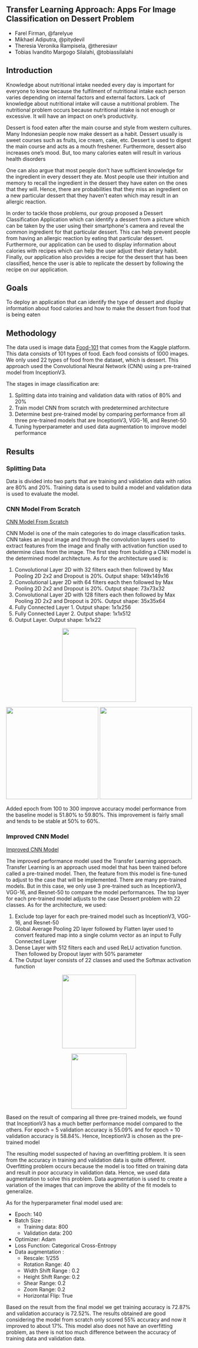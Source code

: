 ## Transfer Learning Approach: Apps For Image Classification on Dessert Problem

* Farel Firman, @farelyue
* Mikhael Adiputra, @pitydevil
* Theresia Veronika Rampisela, @theresiavr
* Tobias Ivandito Margogo Silalahi, @tobiassilalahi

## Introduction

Knowledge about nutritional intake needed every day is important for everyone to know because the fulfilment of nutritional intake each person varies depending on internal factors and external factors. Lack of knowledge about nutritional intake will cause a nutritional problem. The nutritional problem occurs because nutritional intake is not enough or excessive. It will have an impact on one’s productivity.

Dessert is food eaten after the main course and style from western cultures. Many Indonesian people now make dessert as a habit. Dessert usually is sweet courses such as fruits, ice cream, cake, etc. Dessert is used to digest the main course and acts as a mouth freshener. Furthermore, dessert also increases one’s mood. But, too many calories eaten will result in various health disorders

One can also argue that most people don't have sufficient knowledge for the ingredient in every dessert they ate. Most people use their intuition and memory to recall the ingredient in the dessert they have eaten on the ones that they will. Hence, there are probabilities that they miss an ingredient on a new particular dessert that they haven't eaten which may result in an allergic reaction.

In order to tackle those problems, our group proposed a Dessert Classification Application which can identify a dessert from a picture which can be taken by the user using their smartphone's camera and reveal the common ingredient for that particular dessert. This can help prevent people from having an allergic reaction by eating that particular dessert. Furthermore, our application can be used to display information about calories with recipes which can help the user adjust their dietary habit. Finally, our application also provides a recipe for the dessert that has been classified, hence the user is able to replicate the dessert by following the recipe on our application.


## Goals

To deploy an application that can identify the type of dessert and display information about food calories and how to make the dessert from food that is being eaten

## Methodology

The data used is image data [Food-101](http://www.kaggle.com/kmader/food41) that comes from the Kaggle platform. This data consists of 101 types of food. Each food consists of 1000 images. We only used 22 types of food from the dataset, which is dessert. This approach used the Convolutional Neural Network (CNN) using a pre-trained model from InceptionV3. 

The stages in image classification are:

1. Splitting data into training and validation data with ratios of 80% and 20%
2. Train model CNN from scratch with predetermined architecture
3. Determine best pre-trained model by comparing performance from all three pre-trained models that are InceptionV3, VGG-16, and Resnet-50
4. Tuning hyperparameter and used data augmentation to improve model performance


## Results

### Splitting Data

Data is divided into two parts that are training and validation data with ratios are 80% and 20%. Training data is used to build a model and validation data is used to evaluate the model.

### CNN Model From Scratch
[CNN Model From Scratch](https://github.com/pitydevil/Bangkit-Final-Project-Dessert/blob/master/Bangkit%20Last%20Assignment.ipynb)

CNN Model is one of the main categories to do image classification tasks. CNN takes an input image and through the convolution layers used to extract features from the image and finally with activation function used to determine class from the image. The first step from building a CNN model is the determined model architecture. As for the architecture used is:

1. Convolutional Layer 2D with 32 filters each then followed by Max Pooling 2D 2x2 and Dropout is 20%. Output shape: 149x149x16
2. Convolutional Layer 2D with 64 filters each then followed by Max Pooling 2D 2x2 and Dropout is 20%. Output shape: 73x73x32
3. Convolutional Layer 2D with 128 filters each then followed by Max Pooling 2D 2x2 and Dropout is 20%. Output shape: 35x35x64
4. Fully Connected Layer 1. Output shape: 1x1x256
5. Fully Connected Layer 2. Output shape: 1x1x512
6. Output Layer. Output shape: 1x1x22

<p align = "center">
	<img height = "200" src="https://raw.githubusercontent.com/pitydevil/Bangkit-Final-Project-Dessert/master/Images/baseline%20architecture.png">
</p>

<p align = "center">
	<img width = "250" src="https://raw.githubusercontent.com/pitydevil/Bangkit-Final-Project-Dessert/master/Images/baseline%20100.png">
	<img width = "250" src="https://raw.githubusercontent.com/pitydevil/Bangkit-Final-Project-Dessert/master/Images/baseline%20300.png">
</p>

Added epoch from 100 to 300 improve accuracy model performance from the baseline model is 51.80% to 59.80%. This improvement is fairly small and tends to be stable at 50% to 60%.

### Improved CNN Model
[Improved CNN Model](https://github.com/pitydevil/Bangkit-Final-Project-Dessert/blob/master/Transfer%20Learning%20with%20Google%20Colab%20(old%20data%20split).ipynb)

The improved performance model used the Transfer Learning approach. Transfer Learning is an approach used model that has been trained before called a pre-trained model. Then, the feature from this model is fine-tuned to adjust to the case that will be implemented. There are many pre-trained models. But in this case, we only use 3 pre-trained such as InceptionV3, VGG-16, and Resnet-50 to compare the model performances. The top layer for each pre-trained model adjusts to the case Dessert problem with 22 classes. As for the architecture, we used:

1. Exclude top layer for each pre-trained model such as InceptionV3, VGG-16, and Resnet-50
2. Global Average Pooling 2D layer followed by Flatten layer used to convert featured map into a single column vector as an input to Fully Connected Layer
3. Dense Layer with 512 filters each and used ReLU activation function. Then followed by Dropout layer with 50% parameter
4. The Output layer consists of 22 classes and used the Softmax activation function

<p align = "center">
	<img height = "200" src="https://raw.githubusercontent.com/pitydevil/Bangkit-Final-Project-Dessert/master/Images/compare%20architecture.png">
</p>

<p align = "center">
	<img height = "150" src="https://raw.githubusercontent.com/pitydevil/Bangkit-Final-Project-Dessert/master/Images/compare%20result.png">
</p>

Based on the result of comparing all three pre-trained models, we found that InceptionV3 has a much better performance model compared to the others. For epoch = 5 validation accuracy is 55.09% and for epoch = 10 validation accuracy is 58.84%. Hence, InceptionV3 is chosen as the pre-trained model

The resulting model suspected of having an overfitting problem. It is seen from the accuracy in training and validation data is quite different. Overfitting problem occurs because the model is too fitted on training data and result in poor accuracy in validation data. Hence, we used data augmentation to solve this problem. Data augmentation is used to create a variation of the images that can improve the ability of the fit models to generalize.

As for the hyperparameter final model used are:

* Epoch: 140
* Batch Size :
	* Training data: 800
	* Validation data: 200
* Optimizer: Adam
* Loss Function: Categorical Cross-Entropy
* Data augmentation :
	* Rescale: 1/255
	* Rotation Range: 40
	* Width Shift Range : 0.2
	* Height Shift Range: 0.2
	* Shear Range: 0.2
	* Zoom Range: 0.2
	* Horizontal Flip: True

Based on the result from the final model we get training accuracy is 72.87% and validation accuracy is 72.52%. The results obtained are good considering the model from scratch only scored 55% accuracy and now it improved to about 17%. This model also does not have an overfitting problem, as there is not too much difference between the accuracy of training data and validation data.

